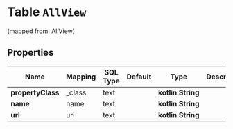 
# Table `AllView`
(mapped from: AllView)

## Properties
Name | Mapping | SQL Type | Default | Type | Description | Notes
---- | ------- | -------- | ------- | ---- | ----------- | -----
**propertyClass** | _class | text |  | **kotlin.String** |  |  [optional]
**name** | name | text |  | **kotlin.String** |  |  [optional]
**url** | url | text |  | **kotlin.String** |  |  [optional]





